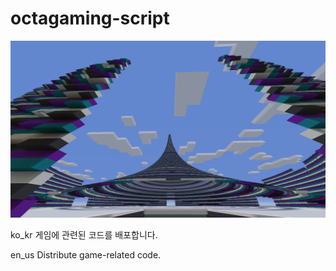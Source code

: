 # octagaming-script

![math_in_game](https://raw.githubusercontent.com/hydrogen-informatics/octagaming-script/master/2018-08-24_14.27.57.png)


ko_kr 게임에 관련된 코드를 배포합니다.

en_us Distribute game-related code.
